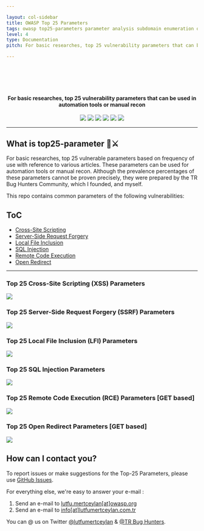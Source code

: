 ```yaml
---

layout: col-sidebar
title: OWASP Top 25 Parameters
tags: owasp top25-parameters parameter analysis subdomain enumeration osint recon
level: 4
type: Documentation
pitch: For basic researches, top 25 vulnerability parameters that can be used in automation tools or manual recon.

---
```


<h1 align="center">
  <br>
  <a href=""><img src="x" alt=""></a>
</h1>
<h4 align="center">For basic researches, top 25 vulnerability parameters that can be used in automation tools or manual recon</h4>

<p align="center">
<a href="https://owasp.org/projects/#div-flagships"><img src="https://camo.githubusercontent.com/324b9ee59428ef4e100e9b37216c82b65e639d1a05ba443b8460e6c4137cda6e/68747470733a2f2f696d672e736869656c64732e696f2f62616467652f4f574153502d466c61677368697025323050726f6a6563742d3438413634362e737667"></a>
<a href="https://www.apache.org/licenses/LICENSE-2.0"><img src="https://camo.githubusercontent.com/1698104e976c681143eb0841f9675c6f802bb7aa832afc0c7a4e719b1f3cf955/68747470733a2f2f696d672e736869656c64732e696f2f62616467652f6c6963656e73652d417061636865253230322e302d626c75652e737667"></a>
<a href=""><img src="https://img.shields.io/github/v/release/OWASP/www-project-top-25-parameters?style=flat"></a>
<a href=""><img src="https://img.shields.io/badge/contributions-welcome-brightgreen.svg?style=flat"></a>
<a href="https://twitter.com/intent/follow?screen_name=owasp"><img src="https://img.shields.io/twitter/follow/owasp?style=flat&logo=twitter"></a>
<a href="https://github.com/lutfumertceylan"><img src="https://img.shields.io/github/stars/lutfumertceylan?style=flat&logo=github"></a>
</p>

---

## What is top25-parameter 🧙⚔️

For basic researches, top 25 vulnerable parameters based on frequency of use with reference to various articles. These parameters can be used for automation tools or manual recon. Although the prevalence percentages of these parameters cannot be proven precisely, they were prepared by the TR Bug Hunters Community, which I founded, and myself.

This repo contains common parameters of the following vulnerabilities:

## ToC
- [Cross-Site Scripting](#top-25-cross-site-scripting-xss-parameters)
- [Server-Side Request Forgery](#top-25-server-side-request-forgery-ssrf-parameters)
- [Local File Inclusion](#top-25-local-file-inclusion-lfi-parameters)
- [SQL Injection](#top-25-sql-injection-parameters-for-trbughunters)
- [Remote Code Execution](#top-25-remote-code-execution-rce-parameters-get-based)
- [Open Redirect](#top-25-open-redirect-parameters-get-based)

---

### Top 25 **Cross-Site Scripting (XSS)** Parameters

<img src="https://raw.githubusercontent.com/OWASP/www-project-top-25-parameters/main/assets/images/xss-owasp_top25pic.png">

### Top 25 **Server-Side Request Forgery (SSRF)** Parameters

<img src="https://raw.githubusercontent.com/OWASP/www-project-top-25-parameters/main/assets/images/ssrf-owasp_top25pic.png">

### Top 25 **Local File Inclusion (LFI)** Parameters

<img src="https://raw.githubusercontent.com/OWASP/www-project-top-25-parameters/main/assets/images/lfi-owasp_top25pic.png">

### Top 25 **SQL Injection** Parameters

<img src="https://raw.githubusercontent.com/OWASP/www-project-top-25-parameters/main/assets/images/sql-owasp_top25pic.png">

### Top 25 **Remote Code Execution (RCE)** Parameters [GET based]

<img src="https://raw.githubusercontent.com/OWASP/www-project-top-25-parameters/main/assets/images/rce-owasp_top25pic.png">

### Top 25 **Open Redirect** Parameters [GET based]

<img src="https://raw.githubusercontent.com/OWASP/www-project-top-25-parameters/main/assets/images/openredirect-owasp_top25pic.png">

## How can I contact you?

To report issues or make suggestions for the Top-25 Parameters, please use [GitHub Issues](https://github.com/OWASP/www-project-top-25-parameters/issues).

For everything else, we're easy to answer your e-mail :

1. Send an e-mail to [lutfu.mertceylan[at]owasp.org](mailto:lutfu.mertceylan[at]owasp.org)
2. Send an e-mail to [info[at]lutfumertceylan.com.tr](mailto:info@lutfumertceylan.com.tr)

You can @ us on Twitter [@lutfumertceylan](https://twitter.com/lutfumertceylan) & [@TR Bug Hunters](https://twitter.com/trbughunters).
